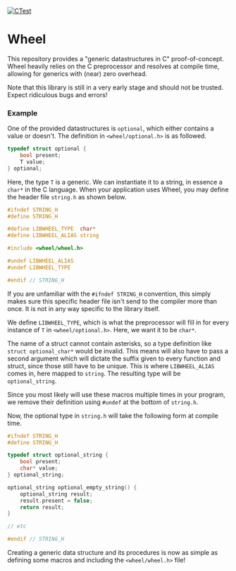 [![CTest](https://github.com/jenspots/libwheel/actions/workflows/ctest.yml/badge.svg)](https://github.com/jenspots/libwheel/actions/workflows/ctest.yml)

# Wheel

This repository provides a "generic datastructures in C" proof-of-concept. Wheel heavily relies on the C preprocessor and resolves at compile time, allowing for generics with (near) zero overhead.

Note that this library is still in a very early stage and should not be trusted. Expect ridiculous bugs and errors!

### Example

One of the provided datastructures is `optional`, which either contains a value or doesn't. The definition in `<wheel/optional.h>` is as followed.

```c
typedef struct optional {
    bool present;
    T value;
} optional;
```

Here, the type `T` is a generic. We can instantiate it to a string, in essence a `char*` in the C language. When your application uses Wheel, you may define the header file `string.h` as shown below.

```c
#ifndef STRING_H
#define STRING_H

#define LIBWHEEL_TYPE  char*
#define LIBWHEEL_ALIAS string

#include <wheel/wheel.h>

#undef LIBWHEEL_ALIAS
#undef LIBWHEEL_TYPE

#endif // STRING_H
```

If you are unfamiliar with the `#ifndef STRING_H` convention, this simply makes sure this specific header file isn't send to the compiler more than once. It is not in any way specific to the library itself. 

We define `LIBWHEEL_TYPE`, which is what the preprocessor will fill in for every instance of `T` in `<wheel/optional.h>`. Here, we want it to be `char*`. 

The name of a struct cannot contain asterisks, so a type definition like `struct optional_char*` would be invalid. This means will also have to pass a second argument which will dictate the suffix given to every function and struct, since those still have to be unique. This is where `LIBWHEEL_ALIAS` comes in, here mapped to `string`. The resulting type will be `optional_string`.

Since you most likely will use these macros multiple times in your program, we remove their definition using `#undef` at the bottom of `string.h`.

Now, the optional type in `string.h` will take the following form at compile time.

```c
#ifndef STRING_H
#define STRING_H

typedef struct optional_string {
    bool present;
    char* value;
} optional_string;

optional_string optional_empty_string() {
    optional_string result;
    result.present = false;
    return result;
}

// etc

#endif // STRING_H
```

Creating a generic data structure and its procedures is now as simple as defining some macros and including the `<wheel/wheel.h>` file! 
